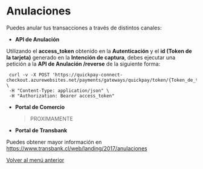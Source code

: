 # Anulaciones

Puedes anular tus transacciones a través de distintos canales:

- **API de Anulación**

Utilizando el **access_token** obtenido en la **Autenticación** y el **id (Token de la tarjeta)** generado en la **Intención de captura**, debes ejecutar una petición a la **API de Anulación /reverse** de la siguiente forma:

```
 curl -v -X POST 'https://quickpay-connect-checkout.azurewebsites.net/payments/gateways/quickpay/token/{Token_de_tarjeta}/reverse' \
 -H "Content-Type: application/json" \
 -H "Authorization: Bearer access_token"
```
- **Portal de Comercio**

  > PROXIMAMENTE

- **Portal de Transbank**

Puedes obtener mayor información en <https://www.transbank.cl/web/landing/2017/anulaciones>

[Volver al menú anterior](Pasarela-de-pagos.md)
